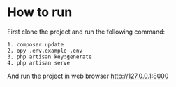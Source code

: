 # How to run
First clone the project and run the following command:

```
1. composer update
2. opy .env.example .env
3. php artisan key:generate
4. php artisan serve
```
And run the project in web browser  http://127.0.0.1:8000
